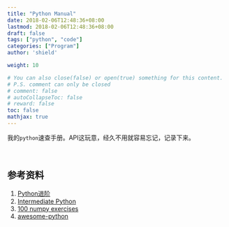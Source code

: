 ```yaml
---
title: "Python Manual"
date: 2018-02-06T12:48:36+08:00
lastmod: 2018-02-06T12:48:36+08:00
draft: false
tags: ["python", "code"]
categories: ["Program"]
author: 'shield'

weight: 10

# You can also close(false) or open(true) something for this content.
# P.S. comment can only be closed
# comment: false
# autoCollapseToc: false
# reward: false
toc: false
mathjax: true
---
```


我的`python`速查手册。API这玩意，经久不用就容易忘记，记录下来。

<!--more-->
<br>

## 参考资料
1. [Python进阶](http://docs.pythontab.com/interpy/)
2. [Intermediate Python](http://book.pythontips.com/en/latest/)
3. [100 numpy exercises](https://github.com/rougier/numpy-100/blob/master/100%20Numpy%20exercises.md)
4. [awesome-python](https://github.com/vinta/awesome-python)

<br>
